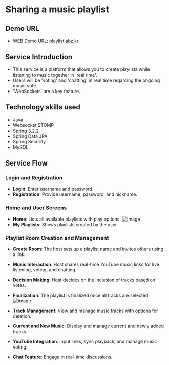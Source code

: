 # Sharing a music playlist
## Demo URL
- WEB Demo URL: [playlist.abz.kr](https://playlist.abz.kr)

## Service Introduction
- This service is a platform that allows you to create playlists while listening to music together in 'real time'.
- Users will be 'voting' and 'chatting' in real time regarding the ongoing music vote.
- 'WebSockets' are a key feature.

## Technology skills used
- Java
- Websocket STOMP
- Spring 3.2.2
- Spring Data JPA
- Spring Security
- MySQL

## Service Flow

### Login and Registration
- **Login**: Enter username and password.
- **Registration**: Provide username, password, and nickname.

### Home and User Screens
- **Home**: Lists all available playlists with play options.
![image](https://github.com/user-attachments/assets/ac75957a-1862-4f92-8eee-4f5769e83b46)
- **My Playlists**: Shows playlists created by the user.


### Playlist Room Creation and Management
- **Create Room**: The host sets up a playlist name and invites others using a link.
- **Music Interaction**: Host shares real-time YouTube music links for live listening, voting, and chatting.
- **Decision Making**: Host decides on the inclusion of tracks based on votes.
- **Finalization**: The playlist is finalized once all tracks are selected.
![image](https://github.com/user-attachments/assets/b3a73a31-e726-421b-ad30-716e7f77b198)

- **Track Management**: View and manage music tracks with options for deletion.
- **Current and New Music**: Display and manage current and newly added tracks.
- **YouTube Integration**: Input links, sync playback, and manage music voting.
- **Chat Feature**: Engage in real-time discussions.
